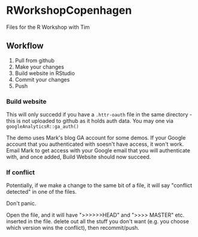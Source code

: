 # RWorkshopCopenhagen
Files for the R Workshop with Tim 

## Workflow

1. Pull from github
2. Make your changes
3. Build website in RStudio
4. Commit your changes
5. Push

### Build website

This will only succedd if you have a `.httr-oauth` file in the same directory - this is not uploaded to github as it holds auth data.  You may one via `googleAnalyticsR::ga_auth()`

The demo uses Mark's blog GA account for some demos.  If your Google account that you authenticated with soesn't have access, it won't work.  Email Mark to get access with your Google email that you will authenticate with, and once added, Build Website should now succeed.

### If conflict

Potentially, if we make a change to the same bit of a file, it will say "conflict detected" in one of the files. 

Don't panic.

Open the file, and it will have ">>>>>>HEAD" and ">>>> MASTER" etc. inserted in the file.  delete out all the stuff you don't want (e.g. you choose which version wins the conflict), then recommit/push.
